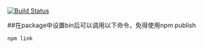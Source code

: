 [![Build Status](https://travis-ci.org/jiangjianqing/atomer.svg?branch=master)](https://travis-ci.org/jiangjianqing/atomer)


##在package中设置bin后可以调用以下命令，免得使用npm publish
```
npm link
```
